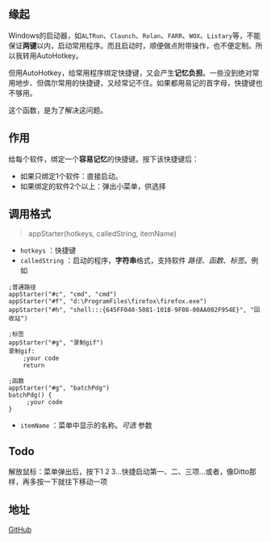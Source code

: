 ## 缘起

Windows的启动器，如`ALTRun`、`Claunch`、`Rolan`、`FARR`、`WOX`、`Listary`等，不能保证**两键**以内，启动常用程序。而且启动时，顺便做点附带操作，也不便定制。所以我转用AutoHotkey。

但用AutoHotkey，给常用程序绑定快捷键，又会产生**记忆负担**。一些没到绝对常用地步、但偶尔常用的快捷键，又经常记不住。如果都用易记的首字母，快捷键也不够用。

这个函数，是为了解决这问题。

## 作用

给每个软件，绑定一个**容易记忆**的快捷键。按下该快捷键后：

* 如果只绑定1个软件：直接启动。
* 如果绑定的软件2个以上：弹出小菜单，供选择

## 调用格式

> appStarter(hotkeys, calledString, itemName)

* `hotkeys` ：快捷键
* `calledString` ：启动的程序，**字符串**格式，支持软件 _路径_、_函数_、_标签_。例如

```AutoHotkey
;普通路径
appStarter("#c", "cmd", "cmd")
appStarter("#f", "d:\ProgramFiles\firefox\firefox.exe")
appStarter("#h", "shell:::{645FF040-5081-101B-9F08-00AA002F954E}", "回收站")

;标签
appStarter("#g", "录制gif")
录制gif:
	;your code
	return

;函数
appStarter("#g", "batchPdg")
batchPdg() {
     ;your code
}
```

* `itemName` ：菜单中显示的名称。_可选_ 参数

## Todo

解放鼠标：菜单弹出后，按下1 2 3…快捷启动第一、二、三项…或者，像Ditto那样，再多按一下就往下移动一项

## 地址

[GitHub](https://github.com/waldens/AutoHotkey-Script/tree/master/Functions/appStarter%20%E5%BF%AB%E9%80%9F%E5%90%AF%E5%8A%A8%E5%99%A8)

